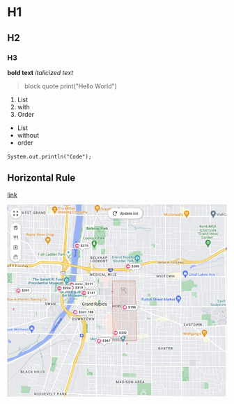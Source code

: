 # H1
## H2
### H3

**bold text**
*italicized text*

> block quote
> print("Hello World")

1. List
2. with
3. Order

- List
- without
- order

`System.out.println("Code");`

Horizontal Rule
---

[link](https://www.google.com)

![Image info](./MDImages/GrandRapids.png)

